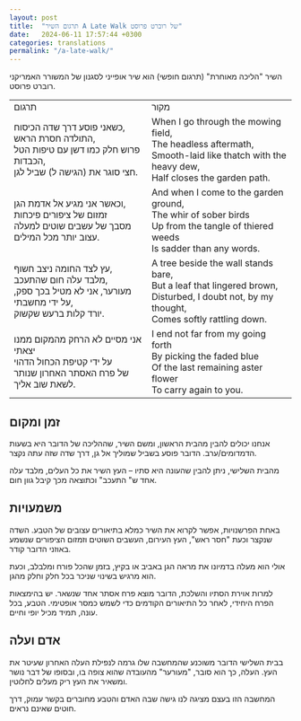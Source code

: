 ```yaml
---
layout: post
title:  "תרגום השיר A Late Walk של רוברט פרוסט"
date:   2024-06-11 17:57:44 +0300
categories: translations
permalink: "/a-late-walk/"
---
```

<p>השיר "הליכה מאוחרת" (תרגום חופשי) הוא שיר אופייני לסגנון של המשורר האמריקני רוברט פרוסט.</p>

<div class="table-responsive">
    <table class="table text-center">
        <tbody>
            <tr>
                <td>תרגום</td>
                <td>מקור</td>
            </tr>
            <tr>
                <td>כשאני פוסע דרך שדה הכיסוח,<br>התולדה חסרת הראש,<br>פרוש חלק כמו דשן עם טיפות הטל הכבדות,<br>חצי סוגר את (הגישה ל) שביל לגן.</td>
                <td><bdo dir="ltr" lang="">When I go through the mowing field,<br>The headless aftermath,<br>Smooth-laid like thatch with the heavy dew,<br>Half closes the garden path.</bdo></td>
            </tr>
            <tr>
                <td>וכאשר אני מגיע אל אדמת הגן,<br>זמזום של ציפורים פיכחות<br>מסבך של עשבים שוטים למעלה<br>עצוב יותר מכל המילים.</td>
                <td><bdo dir="ltr" lang="">And when I come to the garden ground,<br>The whir of sober birds<br>Up from the tangle of thiered weeds<br>Is sadder than any words.</bdo></td>
            </tr>
            <tr>
                <td>עץ לצד החומה ניצב חשוף,<br>מלבד עלה חום שהתעכב,<br>מעורער, אני לא מטיל בכך ספק, על ידי מחשבתי,<br>יורד קלות ברעש שקשוק.</td>
                <td><bdo dir="ltr" lang="">A tree beside the wall stands bare,<br>But a leaf that lingered brown,<br>Disturbed, I doubt not, by my thought,<br>Comes softly rattling down.</bdo></td>
            </tr>
            <tr>
                <td>אני מסיים לא הרחק מהמקום ממנו יצאתי<br>על ידי קטיפת הכחול הדהוי<br>של פרח האסתר האחרון שנותר<br>לשאת שוב אליך.</td>
                <td><bdo dir="ltr" lang="">I end not far from my going forth<br>By picking the faded blue<br>Of the last remaining aster flower<br>To carry again to you.</bdo></td>
            </tr>
        </tbody>
    </table>
</div>

<h2>זמן ומקום</h2>

<p>אנחנו יכולים להבין מהבית הראשון, ומשם השיר, שההליכה של הדובר היא בשעות הדמדומים/ערב. הדובר פוסע בשביל שמוליך אל גן, דרך שדה שזה עתה נקצר.</p>

<p>מהבית השלישי, ניתן להבין שהעונה היא סתיו – העץ השיר את כל העלים, מלבד עלה אחד ש" התעכב" וכתוצאה מכך קיבל גוון חום.</p>

<h2>משמעויות</h2>

<p>באחת הפרשנויות, אפשר לקרוא את השיר כמלא בתיאורים עצובים של הטבע. השדה שנקצר וכעת "חסר ראש", העץ העירום, העשבים השוטים וזמזום הציפורים שנשמע באוזני הדובר קודר.</p>

<p>אולי הוא מעלה בדמיונו את מראה הגן באביב או בקיץ, בזמן שהכל פורח ומלבלב, וכעת הוא מרגיש בשינוי שניכר בכל חלק וחלק מהגן.</p>

<p>למרות אוירת הסתיו והשלכת, הדובר מוצא פרח אסתר אחד שנשאר. יש בהימצאות הפרח היחידי, לאחר כל התיאורים הקודמים כדי לשמש כמסר אופטימי. הטבע, בכל עונה, תמיד מכיל יופי וחיים.</p>

<h2>אדם ועלה</h2>

<p>בבית השלישי הדובר משוכנע שהמחשבה שלו גרמה לנפילת העלה האחרון שעיטר את העץ. העלה, כך הוא סובר, "מעורער" מהעובדה שהוא צופה בו, ובסופו של דבר נושר ומשאיר את העץ ריק מעלים לחלוטין.</p>

<p>המחשבה הזו בעצם מציגה לנו גישה שבה האדם והטבע מחוברים בקשר עמוק, דרך חוטים שאינם נראים.</p>
